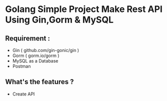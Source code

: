 # Golang Simple Project Make Rest API Using Gin,Gorm & MySQL

## Requirement :
- Gin ( github.com/gin-gonic/gin )
- Gorm ( gorm.io/gorm )
- MySQL as a Database
- Postman

## What's the features ?
- Create API